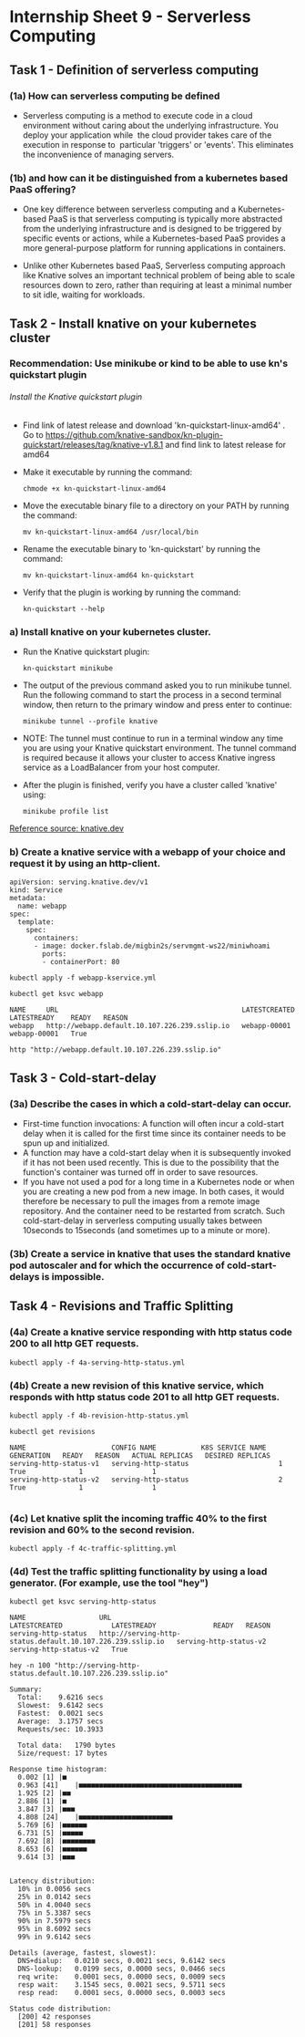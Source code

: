 # Internship Sheet 9 - Serverless Computing
## Task 1 - Definition of serverless computing
### (1a) How can serverless computing be defined
* Serverless computing is a method to execute code in a cloud environment without caring about the underlying infrastructure. You deploy your application while  the cloud provider takes care of the execution in response to  particular 'triggers' or 'events'. This eliminates the inconvenience of managing servers.

### (1b) and how can it be distinguished from a kubernetes based PaaS offering?
* One key difference between serverless computing and a Kubernetes-based PaaS is that serverless computing is typically more abstracted from the underlying infrastructure and is designed to be triggered by specific events or actions, while a Kubernetes-based PaaS provides a more general-purpose platform for running applications in containers.
 
* Unlike other Kubernetes based PaaS, Serverless computing approach like Knative solves an important technical problem of  being able to scale resources down to zero, rather than requiring at least a minimal number to sit idle, waiting for workloads.
 

## Task 2 - Install knative on your kubernetes cluster
### Recommendation: Use minikube or kind to be able to use kn's quickstart plugin

###### Install the Knative quickstart plugin
* Find link of latest release and download 'kn-quickstart-linux-amd64' . Go to https://github.com/knative-sandbox/kn-plugin-quickstart/releases/tag/knative-v1.8.1 and find link to latest release for amd64

* Make it executable by running the command:
  
    `chmode +x kn-quickstart-linux-amd64`

* Move the executable binary file to a directory on your PATH by running the command:
  
    `mv kn-quickstart-linux-amd64 /usr/local/bin`

* Rename the executable binary to 'kn-quickstart' by running the command:
  
    `mv kn-quickstart-linux-amd64 kn-quickstart`

* Verify that the plugin is working by running the command:
  
    `kn-quickstart --help`


### a) Install knative on your kubernetes cluster.
* Run the Knative quickstart plugin:

    `kn-quickstart minikube`

* The output of the previous command asked you to run minikube tunnel. Run the following command to start the process in a second terminal window, then return to the primary window and press enter to continue:

    `minikube tunnel --profile knative`

* NOTE: The tunnel must continue to run in a terminal window any time you are using your Knative quickstart environment.
The tunnel command is required because it allows your cluster to access Knative ingress service as a LoadBalancer from your host computer.

* After the plugin is finished, verify you have a cluster called 'knative' using:

    `minikube profile list`
    

[Reference source: knative.dev](https://knative.dev/docs/install/quickstart-install/#install-the-knative-quickstart-plugin) 

### b) Create a knative service with a webapp of your choice and request it by using an http-client.
```
apiVersion: serving.knative.dev/v1
kind: Service
metadata:
  name: webapp
spec:
  template:
    spec:
      containers:
      - image: docker.fslab.de/migbin2s/servmgmt-ws22/miniwhoami
        ports:
        - containerPort: 80
```
`kubectl apply -f webapp-kservice.yml`

`kubectl get ksvc webapp`

```
NAME     URL                                             LATESTCREATED   LATESTREADY    READY   REASON
webapp   http://webapp.default.10.107.226.239.sslip.io   webapp-00001    webapp-00001   True
```
`http "http://webapp.default.10.107.226.239.sslip.io"`

## Task 3 - Cold-start-delay
### (3a) Describe the cases in which a cold-start-delay can occur.
* First-time function invocations: A function will often incur a cold-start delay when it is called for the first time since its container needs to be spun up and initialized.
* A function may have a cold-start delay when it is subsequently invoked if it has not been used recently. This is due to the possibility that the function's container was turned off in order to save resources.
* If you have not used a pod for a long time in a Kubernetes node or when you are creating a new pod from a new image. In both cases, it would therefore be necessary to pull the images from a remote image repository. And the container need to be restarted from scratch. Such cold-start-delay in serverless computing usually takes between 10seconds to 15seconds (and sometimes up to a minute or more).
### (3b) Create a service in knative that uses the standard knative pod autoscaler and for which the occurrence of cold-start-delays is impossible.


## Task 4 - Revisions and Traffic Splitting
### (4a) Create a knative service responding with http status code 200 to all http GET requests.
`kubectl apply -f 4a-serving-http-status.yml`
### (4b) Create a new revision of this knative service, which responds with http status code 201 to all http GET requests.
`kubectl apply -f 4b-revision-http-status.yml`

`kubectl get revisions`

```
NAME                     CONFIG NAME           K8S SERVICE NAME   GENERATION   READY   REASON   ACTUAL REPLICAS   DESIRED REPLICAS
serving-http-status-v1   serving-http-status                      1            True             1                 1
serving-http-status-v2   serving-http-status                      2            True             1                 1


```
### (4c) Let knative split the incoming traffic 40% to the first revision and 60% to the second revision.
`kubectl apply -f 4c-traffic-splitting.yml`

### (4d) Test the traffic splitting functionality by using a load generator. (For example, use the tool "hey")
`kubectl get ksvc serving-http-status`

```
NAME                  URL                                                          LATESTCREATED            LATESTREADY              READY   REASON
serving-http-status   http://serving-http-status.default.10.107.226.239.sslip.io   serving-http-status-v2   serving-http-status-v2   True    

```

`hey -n 100 "http://serving-http-status.default.10.107.226.239.sslip.io"`

```
Summary:
  Total:	9.6216 secs
  Slowest:	9.6142 secs
  Fastest:	0.0021 secs
  Average:	3.1757 secs
  Requests/sec:	10.3933
  
  Total data:	1790 bytes
  Size/request:	17 bytes

Response time histogram:
  0.002 [1]	|■
  0.963 [41]	|■■■■■■■■■■■■■■■■■■■■■■■■■■■■■■■■■■■■■■■■
  1.925 [2]	|■■
  2.886 [1]	|■
  3.847 [3]	|■■■
  4.808 [24]	|■■■■■■■■■■■■■■■■■■■■■■■
  5.769 [6]	|■■■■■■
  6.731 [5]	|■■■■■
  7.692 [8]	|■■■■■■■■
  8.653 [6]	|■■■■■■
  9.614 [3]	|■■■


Latency distribution:
  10% in 0.0056 secs
  25% in 0.0142 secs
  50% in 4.0040 secs
  75% in 5.3387 secs
  90% in 7.5979 secs
  95% in 8.6092 secs
  99% in 9.6142 secs

Details (average, fastest, slowest):
  DNS+dialup:	0.0210 secs, 0.0021 secs, 9.6142 secs
  DNS-lookup:	0.0199 secs, 0.0000 secs, 0.0466 secs
  req write:	0.0001 secs, 0.0000 secs, 0.0009 secs
  resp wait:	3.1545 secs, 0.0021 secs, 9.5711 secs
  resp read:	0.0001 secs, 0.0000 secs, 0.0003 secs

Status code distribution:
  [200]	42 responses
  [201]	58 responses

```




